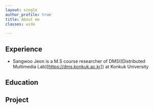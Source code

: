 ```yaml
---
layout: single
author_profile: true
title: About me
classes: wide

---
```


## Experience
- Sangwoo Jeon is a M.S course researcher of DMS((Distributed Multimedia Lab)[https://dms.konkuk.ac.kr]) at Konkuk University

## Education
## Project
